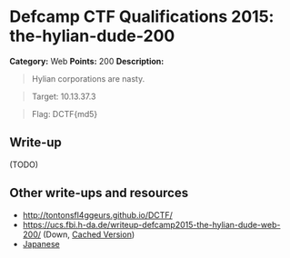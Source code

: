 # Defcamp CTF Qualifications 2015: the-hylian-dude-200

**Category:** Web
**Points:** 200
**Description:**

> Hylian corporations are nasty.

> Target: 10.13.37.3

> Flag: DCTF{md5}


## Write-up

(TODO)

## Other write-ups and resources

* <http://tontonsfl4ggeurs.github.io/DCTF/>
* <https://ucs.fbi.h-da.de/writeup-defcamp2015-the-hylian-dude-web-200/> (Down, [Cached Version](http://webcache.googleusercontent.com/search?q=cache:PRSc6-oADwEJ:https://ucs.fbi.h-da.de/writeup-defcamp2015-the-hylian-dude-web-200/&num=1&hl=en&gl=de&strip=1&vwsrc=0))
* [Japanese](http://miettal.hatenablog.com/entry/2015/10/06/111232)
